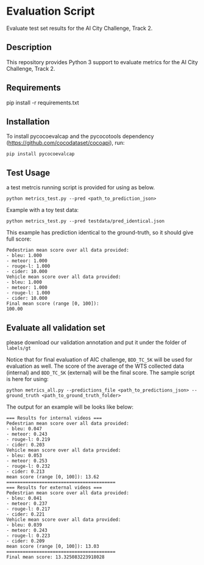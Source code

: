 Evaluation Script
===================

Evaluate test set results for the AI City Challenge, Track 2.

## Description ##
This repository provides Python 3 support to evaluate metrics for the AI City Challenge, Track 2.

## Requirements ##
pip install -r requirements.txt

## Installation ##
To install pycocoevalcap and the pycocotools dependency (https://github.com/cocodataset/cocoapi), run:
```
pip install pycocoevalcap
```

## Test Usage ##
a test metrcis running script is provided for using as below. 
```
python metrics_test.py --pred <path_to_prediction_json>
```

Example with a toy test data:
```
python metrics_test.py --pred testdata/pred_identical.json
```

This example has prediction identical to the ground-truth, so it should give full score:
```
Pedestrian mean score over all data provided:
- bleu: 1.000
- meteor: 1.000
- rouge-l: 1.000
- cider: 10.000
Vehicle mean score over all data provided:
- bleu: 1.000
- meteor: 1.000
- rouge-l: 1.000
- cider: 10.000
Final mean score (range [0, 100]):
100.00
```

## Evaluate all validation set ##

please download our validation annotation and put it under the folder of `labels/gt`

Notice that for final evaluation of AIC challenge, `BDD_TC_5K` will be used for evaluation as well.
The score of the average of the WTS collected data (internal) and `BDD_TC_5K` (external) will be the final score.
The sample script is here for using:
```
python metrics_all.py --predictions_file <path_to_predictions_json> --ground_truth <path_to_ground_truth_folder>
```

The output for an example will be looks like below:
```
=== Results for internal videos ===
Pedestrian mean score over all data provided:
- bleu: 0.047
- meteor: 0.243
- rouge-l: 0.219
- cider: 0.203
Vehicle mean score over all data provided:
- bleu: 0.053
- meteor: 0.253
- rouge-l: 0.232
- cider: 0.213
mean score (range [0, 100]): 13.62
========================================
=== Results for external videos ===
Pedestrian mean score over all data provided:
- bleu: 0.041
- meteor: 0.237
- rouge-l: 0.217
- cider: 0.221
Vehicle mean score over all data provided:
- bleu: 0.039
- meteor: 0.243
- rouge-l: 0.223
- cider: 0.209
mean score (range [0, 100]): 13.03
========================================
Final mean score: 13.325083223918028
```

